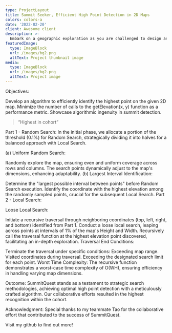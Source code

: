 ```yaml
---
type: ProjectLayout
title: Summit Seeker, Efficient High Point Detection in 2D Maps
colors: colors-a
date: '2022-02-20'
client: Awesome client
description: >-
  Embark on a geographic exploration as you are challenged to design an efficient algorithm for detecting the highest point in a 2D map.
featuredImage:
  type: ImageBlock
  url: /images/bg2.png
  altText: Project thumbnail image
media:
  type: ImageBlock
  url: /images/bg2.png
  altText: Project image
---
```


Objectives:

Develop an algorithm to efficiently identify the highest point on the given 2D map.
Minimize the number of calls to the getElevation(x, y) function as a performance metric.
Showcase algorithmic ingenuity in summit detection.

> “Highest in cohort”

Part 1 - Random Search:
In the initial phase, we allocate a portion of the threshold (0.1%) for Random Search, strategically dividing it into halves for a balanced approach with Local Search.

(a) Uniform Random Search:

Randomly explore the map, ensuring even and uniform coverage across rows and columns.
The search points dynamically adjust to the map's dimensions, enhancing adaptability.
(b) Largest Interval Identification:

Determine the "largest possible interval between points" before Random Search execution.
Identify the coordinate with the highest elevation among the randomly sampled points, crucial for the subsequent Local Search.
Part 2 - Local Search:

Loose Local Search:

Initiate a recursive traversal through neighboring coordinates (top, left, right, and bottom) identified from Part 1.
Conduct a loose local search, leaping across points at intervals of 1% of the map's Height and Width.
Recursively call the traversal function at the highest elevation point discovered, facilitating an in-depth exploration.
Traversal End Conditions:

Terminate the traversal under specific conditions:
Exceeding map range.
Visited coordinates during traversal.
Exceeding the designated search limit for each point.
Worst Time Complexity:
The recursive function demonstrates a worst-case time complexity of O(WH), ensuring efficiency in handling varying map dimensions.

Outcome:
SummitQuest stands as a testament to strategic search methodologies, achieving optimal high point detection with a meticulously crafted algorithm. Our collaborative efforts resulted in the highest recognition within the cohort.

Acknowledgment:
Special thanks to my teammate Tao for the collaborative effort that contributed to the success of SummitQuest.

Visit my github to find out more!
